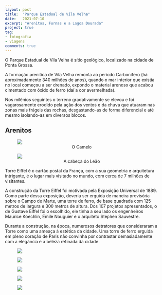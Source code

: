 ```yaml
---
layout: post
title:  "Parque Estadual de Vila Velha"
date:   2021-07-10
excerpt: "Arenitos, Furnas e a Lagoa Dourada"
project: true
tag:
- fotografia
- viagens
comments: true
---
```

O Parque Estadual de Vila Velha é sítio geológico, localizado na cidade de Ponta Grossa.

A formação arenítica de Vila Velha remonta ao período Carbonífero (há aproximadamente 340 milhões de anos), quando o mar interior que existia no local começou a ser drenado, expondo o material arenoso que acabou cimentado com óxido de ferro (daí a cor avermelhada).

Nos milênios seguintes o terreno gradativamente se elevou e foi vagarosamente erodido pela ação dos ventos e da chuva que atuaram nas zonas mais frágeis das rochas, desgastando-as de forma diferencial e até mesmo isolando-as em diversos blocos.

## Arenitos

<figure>
	<a href="http://marcelocamera.github.io/assets/img/ponta-grossa-01.jpg"><img src="http://marcelocamera.github.io/assets/img/ponta-grossa-01.jpg"></a>
	<figcaption><center><a>O Camelo</a></center></figcaption>
</figure>

<figure>
	<a href="http://marcelocamera.github.io/assets/img/ponta-grossa-02.jpg"><img src="http://marcelocamera.github.io/assets/img/ponta-grossa-02.jpg"></a>
	<figcaption><center><a>A cabeça do Leão</a></center></figcaption>
</figure>

  Torre Eiffel é o cartão postal da França, com a sua geometria e arquitetura intrigante, é o lugar mais visitado no mundo, com cerca de 7 milhões de visitantes.

A construção da Torre Eiffel foi motivada pela Exposição Universal de 1889. Como parte dessa exposição, deveria ser erguida de maneira provisória sobre o Campo de Marte, uma torre de ferro, de base quadrada com 125 metros de largura e 300 metros de altura. Dos 107 projetos apresentados, o de Gustave Eiffel foi o escolhido, ele tinha a seu lado os engenheiros Maurice Koechlin, Emile Nouguier e o arquiteto Stephen Sauvestre.

Durante a construção, na época, numerosos detratores que consideraram a Torre como uma ameaça à estética da cidade. Uma torre de ferro erguida em pleno coração de Paris não convinha por contrastar demasiadamente com a elegância e a beleza refinada da cidade.  

<figure>
	<a href="http://marcelocamera.github.io/assets/img/torre-eiffel-01.jpg"><img src="http://marcelocamera.github.io/assets/img/torre-eiffel-01.jpg"></a>
</figure>

<figure>
	<a href="http://marcelocamera.github.io/assets/img/torre-eiffel-02.jpg"><img src="http://marcelocamera.github.io/assets/img/torre-eiffel-02.jpg"></a>
</figure>

<figure>
	<a href="http://marcelocamera.github.io/assets/img/torre-eiffel-03.jpg"><img src="http://marcelocamera.github.io/assets/img/torre-eiffel-03.jpg"></a>
</figure>

<figure>
	<a href="http://marcelocamera.github.io/assets/img/torre-eiffel-04.jpg"><img src="http://marcelocamera.github.io/assets/img/torre-eiffel-04.jpg"></a>
</figure>

<figure>
	<a href="http://marcelocamera.github.io/assets/img/torre-eiffel-05.jpg"><img src="http://marcelocamera.github.io/assets/img/torre-eiffel-05.jpg"></a>
</figure>
